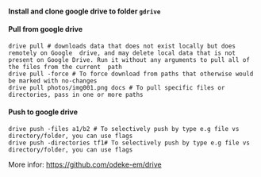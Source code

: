
#### Install and clone google drive to folder `gdrive`

#### Pull from google drive
```commandline
drive pull # downloads data that does not exist locally but does remotely on Google  drive, and may delete local data that is not present on Google Drive. Run it without any arguments to pull all of the files from the current  path
drive pull -force # To force download from paths that otherwise would be marked with no-changes
drive pull photos/img001.png docs # To pull specific files or directories, pass in one or more paths
```

#### Push to google drive
```commandline
drive push -files a1/b2 # To selectively push by type e.g file vs directory/folder, you can use flags
drive push -directories tf1# To selectively push by type e.g file vs directory/folder, you can use flags
```

More infor: https://github.com/odeke-em/drive
